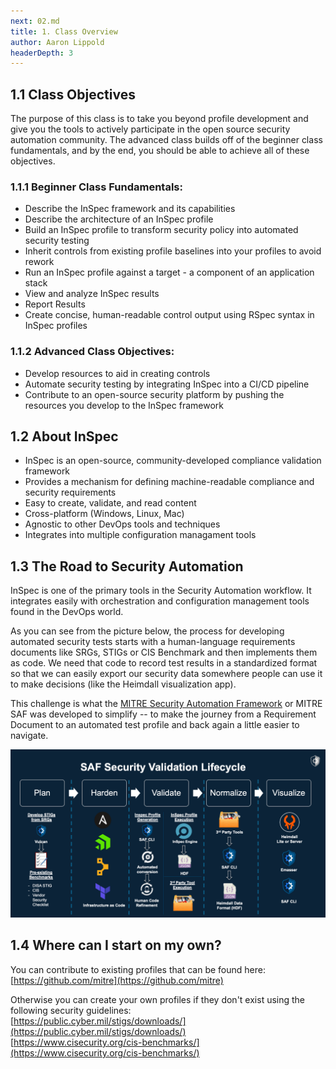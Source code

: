 ```yaml
---
next: 02.md
title: 1. Class Overview
author: Aaron Lippold
headerDepth: 3
---
```


## 1.1 Class Objectives
The purpose of this class is to take you beyond profile development and give you the tools to actively participate in the open source security automation community. The advanced class builds off of the beginner class fundamentals, and by the end, you should be able to achieve all of these objectives.

### 1.1.1 Beginner Class Fundamentals:
-	Describe the InSpec framework and its capabilities
-	Describe the architecture of an InSpec profile
-	Build an InSpec profile to transform security policy into automated security testing
-	Inherit controls from existing profile baselines into your profiles to avoid rework
-	Run an InSpec profile against a target - a component of an application stack
-	View and analyze InSpec results
-	Report Results
-	Create concise, human-readable control output using RSpec syntax in InSpec profiles

### 1.1.2 Advanced Class Objectives:
-   Develop resources to aid in creating controls
-	Automate security testing by integrating InSpec into a CI/CD pipeline
-	Contribute to an open-source security platform by pushing the resources you develop to the InSpec framework

## 1.2 About InSpec
- InSpec is an open-source, community-developed  compliance validation framework
- Provides a mechanism for defining machine-readable compliance and security requirements
- Easy to create, validate, and read content
- Cross-platform (Windows, Linux, Mac)
- Agnostic to other DevOps tools and techniques
- Integrates into multiple configuration managament tools

## 1.3 The Road to Security Automation

InSpec is one of the primary tools in the Security Automation workflow. It integrates easily with orchestration and configuration management tools found in the DevOps world.

As you can see from the picture below, the process for developing automated security tests starts with a human-language requirements documents like SRGs, STIGs or CIS Benchmark and then implements them as code. We need that code to record test results in a standardized format so that we can easily export our security data somewhere people can use it to make decisions (like the Heimdall visualization app).

This challenge is what the [MITRE Security Automation Framework](https://saf.mitre.org) or MITRE SAF was developed to simplify -- to make the journey from a Requirement Document to an automated test profile and back again a little easier to navigate.

![Alt text](../../assets/img/saf-lifecycle.png)

<!-- ## About Security Automation

Orchestration, Configuration Management, Validation to Deployment
InSpec operates with most orchestration and CM tools found in the DevOps pipeline implementations

![Alt text](../../assets/img/InSpec_Orchestration.png) -->

## 1.4 Where can I start on my own?
You can contribute to existing profiles that can be found here:  
[https://github.com/mitre](https://github.com/mitre)  

Otherwise you can create your own profiles if they don't exist using the following security guidelines:  
[https://public.cyber.mil/stigs/downloads/](https://public.cyber.mil/stigs/downloads/)  
[https://www.cisecurity.org/cis-benchmarks/](https://www.cisecurity.org/cis-benchmarks/)  
